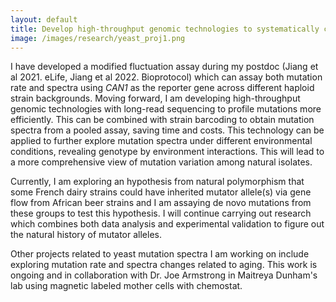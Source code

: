 ```yaml
---
layout: default
title: Develop high-throughput genomic technologies to systematically characterize how mutation processes vary and evolve in natural populations of budding yeast.
image: /images/research/yeast_proj1.png
---
```


I have developed a modified fluctuation assay during my postdoc (Jiang et al 2021. eLife, Jiang et al 2022. Bioprotocol) which can assay both mutation rate and spectra using _CAN1_ as the reporter gene across different haploid strain backgrounds. Moving forward, I am developing high-throughput genomic technologies with long-read sequencing to profile mutations more efficiently. This can be combined with strain barcoding to obtain mutation spectra from a pooled assay, saving time and costs. This technology can be applied to further explore mutation spectra under different environmental conditions, revealing genotype by environment interactions. This will lead to a more comprehensive view of mutation variation among natural isolates.

Currently, I am exploring an hypothesis from natural polymorphism that some French dairy strains could have inherited mutator allele(s) via gene flow from African beer strains and I am assaying de novo mutations from these groups to test this hypothesis. I will continue carrying out research which combines both data analysis and experimental validation to figure out the natural history of mutator alleles.

Other projects related to yeast mutation spectra I am working on include exploring mutation rate and spectra changes related to aging. This work is ongoing and in collaboration with Dr. Joe Armstrong in Maitreya Dunham's lab using magnetic labeled mother cells with chemostat.


